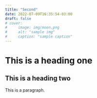 ```yaml
---
title: "Second"
date: 2022-07-09T16:35:54-03:00
draft: false
# cover:
#     image: img/moon.png
#     alt: "sample img"
#     caption: "sample caption"
---
```


# This is a heading one
## This is a heading two

This is a paragraph.